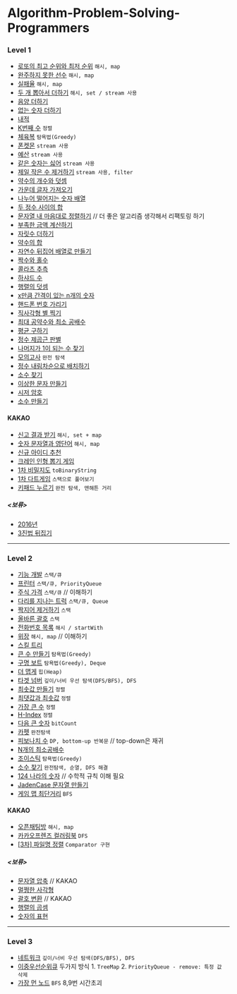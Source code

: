 # Algorithm-Problem-Solving-Programmers
### Level 1
* [로또의 최고 순위와 최저 순위](https://programmers.co.kr/learn/courses/30/lessons/77484) `해시, map`
* [완주하지 못한 선수](https://programmers.co.kr/learn/courses/30/lessons/42576) `해시, map` 
* [실패율](https://programmers.co.kr/learn/courses/30/lessons/42889) `해시, map`
* [두 개 뽑아서 더하기](https://programmers.co.kr/learn/courses/30/lessons/68644) `해시, set / stream 사용`
* [음양 더하기](https://programmers.co.kr/learn/courses/30/lessons/76501)
* [없는 숫자 더하기](https://programmers.co.kr/learn/courses/30/lessons/86051)
* [내적](https://programmers.co.kr/learn/courses/30/lessons/70128)
* [K번째 수](https://programmers.co.kr/learn/courses/30/lessons/42748) `정렬`
* [체육복](https://programmers.co.kr/learn/courses/30/lessons/42862) `탐욕법(Greedy)`
* [폰켓몬](https://programmers.co.kr/learn/courses/30/lessons/1845) `stream 사용`
* [예산](https://programmers.co.kr/learn/courses/30/lessons/12982) `stream 사용`
* [같은 숫자는 싫어](https://programmers.co.kr/learn/courses/30/lessons/12906) `stream 사용`
* [제일 작은 수 제거하기](https://programmers.co.kr/learn/courses/30/lessons/12935) `stream 사용, filter`
* [약수의 개수와 덧셈](https://programmers.co.kr/learn/courses/30/lessons/77884)
* [가운데 글자 가져오기](https://programmers.co.kr/learn/courses/30/lessons/12903)
* [나누어 떨어지는 숫자 배열](https://programmers.co.kr/learn/courses/30/lessons/12910)
* [두 정수 사이의 합](https://programmers.co.kr/learn/courses/30/lessons/12912)
* [문자열 내 마음대로 정렬하기](https://programmers.co.kr/learn/courses/30/lessons/12915) // 더 좋은 알고리즘 생각해서 리팩토링 하기
* [부족한 금액 계산하기](https://programmers.co.kr/learn/courses/30/lessons/82612)
* [자릿수 더하기](https://programmers.co.kr/learn/courses/30/lessons/12931)
* [약수의 합](https://programmers.co.kr/learn/courses/30/lessons/12928)
* [자연수 뒤집어 배열로 만들기](https://programmers.co.kr/learn/courses/30/lessons/12932)
* [짝수와 홀수](https://programmers.co.kr/learn/courses/30/lessons/12937)
* [콜라츠 추측](https://programmers.co.kr/learn/courses/30/lessons/12943)
* [하샤드 수](https://programmers.co.kr/learn/courses/30/lessons/12947)
* [행렬의 덧셈](https://programmers.co.kr/learn/courses/30/lessons/12950)
* [x만큼 간격이 있는 n개의 숫자](https://programmers.co.kr/learn/courses/30/lessons/12954)
* [핸드폰 번호 가리기](https://programmers.co.kr/learn/courses/30/lessons/12948)
* [직사각형 별 찍기](https://programmers.co.kr/learn/courses/30/lessons/12969)
* [최대 공약수와 최소 공배수](https://programmers.co.kr/learn/courses/30/lessons/12940)
* [평균 구하기](https://programmers.co.kr/learn/courses/30/lessons/12944)
* [정수 제곱근 판별](https://programmers.co.kr/learn/courses/30/lessons/12934) 
* [나머지가 1이 되는 수 찾기](https://programmers.co.kr/learn/courses/30/lessons/87389)
* [모의고사](https://programmers.co.kr/learn/courses/30/lessons/42840) `완전 탐색`
* [정수 내림차순으로 배치하기](https://programmers.co.kr/learn/courses/30/lessons/12933)
* [소수 찾기](https://programmers.co.kr/learn/courses/30/lessons/12921)
* [이상한 문자 만들기](https://programmers.co.kr/learn/courses/30/lessons/12930)
* [시저 암호](https://programmers.co.kr/learn/courses/30/lessons/12926)
* [소수 만들기](https://programmers.co.kr/learn/courses/30/lessons/12977)
#### KAKAO
* [신고 결과 받기](https://programmers.co.kr/learn/courses/30/lessons/92334) `해시, set + map`
* [숫자 문자열과 영단어](https://programmers.co.kr/learn/courses/30/lessons/81301) `해시, map`
* [신규 아이디 추천](https://programmers.co.kr/learn/courses/30/lessons/72410?language=java)
* [크레인 인형 뽑기 게임](https://programmers.co.kr/learn/courses/30/lessons/64061) 
* [1차 비밀지도](https://programmers.co.kr/learn/courses/30/lessons/17681) `toBinaryString`
* [1차 다트게임](https://programmers.co.kr/learn/courses/30/lessons/17682) `스택으로 풀어보기`
* [키패드 누르기](https://programmers.co.kr/learn/courses/30/lessons/67256) `완전 탐색, 맨해튼 거리`

##### <보류>
* [2016년](https://programmers.co.kr/learn/courses/30/lessons/12901)
* [3진법 뒤집기](https://programmers.co.kr/learn/courses/30/lessons/68935)

* * *

### Level 2
* [기능 개발](https://programmers.co.kr/learn/courses/30/lessons/42586) `스택/큐`
* [프린터](https://programmers.co.kr/learn/courses/30/lessons/42587) `스택/큐, PriorityQueue` 
* [주식 가격](https://programmers.co.kr/learn/courses/30/lessons/42584) `스택/큐` // 이해하기
* [다리를 지나는 트럭](https://programmers.co.kr/learn/courses/30/lessons/42583) `스택/큐, Queue`
* [짝지어 제거하기](https://programmers.co.kr/learn/courses/30/lessons/12973) `스택`
* [올바른 괄호](https://programmers.co.kr/learn/courses/30/lessons/12909?language=java) `스택`
* [전화번호 목록](https://programmers.co.kr/learn/courses/30/lessons/42577) `해시 / startWith`
* [위장](https://programmers.co.kr/learn/courses/30/lessons/42578) `해시, map` // 이해하기
* [스킬 트리](https://programmers.co.kr/learn/courses/30/lessons/49993)
* [큰 수 만들기](https://programmers.co.kr/learn/courses/30/lessons/42883) `탐욕법(Greedy)`
* [구명 보트](https://programmers.co.kr/learn/courses/30/lessons/42885) `탐욕법(Greedy), Deque`
* [더 맵게](https://programmers.co.kr/learn/courses/30/lessons/42626) `힙(Heap)`
* [타겟 넘버](https://programmers.co.kr/learn/courses/30/lessons/43165) `깊이/너비 우선 탐색(DFS/BFS), DFS`
* [최솟값 만들기](https://programmers.co.kr/learn/courses/30/lessons/12941) `정렬`
* [최댓값과 최솟값](https://programmers.co.kr/learn/courses/30/lessons/12939) `정렬`
* [가장 큰 수](https://programmers.co.kr/learn/courses/30/lessons/42746) `정렬`
* [H-Index](https://programmers.co.kr/learn/courses/30/lessons/42747) `정렬`
* [다음 큰 숫자](https://programmers.co.kr/learn/courses/30/lessons/12911) `bitCount`
* [카펫](https://programmers.co.kr/learn/courses/30/lessons/42842) `완전탐색`
* [피보나치 수](https://programmers.co.kr/learn/courses/30/lessons/12945) `DP, bottom-up 반복문` // top-down은 재귀
* [N개의 최소공배수](https://programmers.co.kr/learn/courses/30/lessons/12953)
* [조이스틱](https://programmers.co.kr/learn/courses/30/lessons/42860) `탐욕법(Greedy)`
* [소수 찾기](https://programmers.co.kr/learn/courses/30/lessons/42839) `완전탐색, 순열, DFS 해결`
* [124 나라의 숫자](https://programmers.co.kr/learn/courses/30/lessons/12899) // 수학적 규칙 이해 필요
* [JadenCase 문자열 만들기](https://programmers.co.kr/learn/courses/30/lessons/12951)
* [게임 맵 최단거리](https://programmers.co.kr/learn/courses/30/lessons/1844) `BFS`

#### KAKAO
* [오픈채팅방](https://programmers.co.kr/learn/courses/30/lessons/42888) `해시, map`
* [카카오프렌즈 컬러링북](https://programmers.co.kr/learn/courses/30/lessons/1829) `DFS`
* [[3차] 파일명 정렬](https://programmers.co.kr/learn/courses/30/lessons/17686) `Comparator 구현`

##### <보류>
* [문자열 압축]() // KAKAO
* [멀쩡한 사각형]()
* [괄호 변환]() // KAKAO
* [행렬의 곱셈]()
* [숫자의 표현]()

* * *

### Level 3
* [네트워크](https://programmers.co.kr/learn/courses/30/lessons/43162) `깊이/너비 우선 탐색(DFS/BFS), DFS`
* [이중우선순위큐](https://programmers.co.kr/learn/courses/30/lessons/42628) 두가지 방식 1. `TreeMap` 2. `PriorityQueue - remove: 특정 값 삭제`
* [가장 먼 노드](https://programmers.co.kr/learn/courses/30/lessons/49189) `BFS` 8,9번 시간초괴